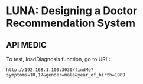 # LUNA: Designing a Doctor Recommendation System

## API MEDIC
To test, loadDiagnosis function, go to URL:
```
http://192.168.1.100:3030/findMe?symptoms=10,17&gender=male&year_of_birth=1989
```